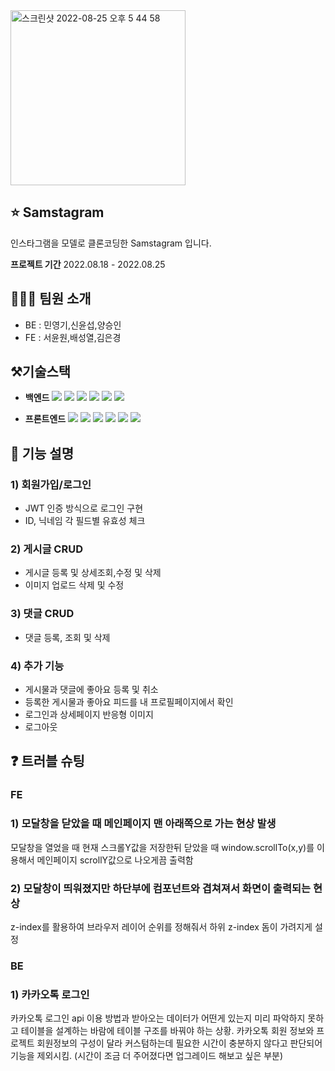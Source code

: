 <img width="280" alt="스크린샷 2022-08-25 오후 5 44 58" src="https://user-images.githubusercontent.com/109017882/186637312-32a2ba82-9923-4b80-b148-2bf6f31850c3.png">

## :star:  Samstagram

인스타그램을 모델로 클론코딩한 Samstagram 입니다.


**프로젝트 기간**
2022.08.18 - 2022.08.25


## 🧑🏻‍💻 팀원 소개

- BE : 민영기,신윤섭,양승인
- FE : 서윤원,배성열,김은경

## ⚒️기술스택

* **백엔드**
<img src="https://img.shields.io/badge/SpringBoot-6DB33F?style=flat&logo=SpringBoot&logoColor=white"/> <img src="https://img.shields.io/badge/Spring Security-6DB33F?style=flat&logo=Spring Security&logoColor=white"/> <img src="https://img.shields.io/badge/Java-007396?style=flat&logo=java&logoColor=white"/>  <img src="https://img.shields.io/badge/JWT-000000?style=flat&logo=JWT&logoColor=white"/> <img src="https://img.shields.io/badge/Gradle-02303A?style=flat&logo=Gradle&logoColor=white"/> <img src="https://img.shields.io/badge/amazon s3-569A31?flat&logo=Gradle&logo=amazons3&logoColor=green">

* **프론트엔드**
<img src="https://img.shields.io/badge/html5-E34F26?style=flat&logo=Gradle&logo=html5&logoColor=white"/> <img src="https://img.shields.io/badge/css-1572B6?style=flat&logo=css3&logo=Gradle&logoColor=white"/> <img src="https://img.shields.io/badge/javascript-F7DF1E?style=flat&logo=Gradle&logo=javascript&logoColor=black"/> <img src="https://img.shields.io/badge/react-61DAFB?style=flat&logo=react&logo=Gradle&logoColor=black"/>  <img src="https://img.shields.io/badge/react query-61DAFB?style=flat&logo=Gradle&logo=reactquery&logoColor=FF4154"/> <img src="https://img.shields.io/badge/amazon s3-569A31?style=flat&logo=amazons3&logoColor=green">




## 🔑 기능 설명

### 1) 회원가입/로그인 
 - JWT 인증 방식으로 로그인 구현
 - ID, 닉네임 각 필드별 유효성 체크
### 2) 게시글 CRUD
- 게시글 등록 및 상세조회,수정 및 삭제
- 이미지 업로드 삭제 및 수정
### 3) 댓글 CRUD
- 댓글 등록, 조회 및 삭제
### 4) 추가 기능 
- 게시물과 댓글에 좋아요 등록 및 취소
- 등록한 게시물과 좋아요 피드를 내 프로필페이지에서 확인
- 로그인과 상세페이지 반응형 이미지 
- 로그아웃 

## ❓ 트러블 슈팅
### FE
### 1) 모달창을 닫았을 때 메인페이지 맨 아래쪽으로 가는 현상 발생
모달창을 열었을 때 현재 스크롤Y값을 저장한뒤 닫았을 때 window.scrollTo(x,y)를 이용해서 메인페이지 scrollY값으로 나오게끔 출력함
### 2) 모달창이 띄워졌지만 하단부에 컴포넌트와 겹쳐져서 화면이 출력되는 현상
z-index를 활용하여 브라우저 레이어 순위를 정해줘서 하위 z-index 돔이 가려지게 설정
### BE
### 1) 카카오톡 로그인 
카카오톡 로그인 api 이용 방법과 받아오는 데이터가 어떤게 있는지 미리 파악하지 못하고 테이블을 설계하는 바람에 테이블 구조를 바꿔야 하는 상황.
카카오톡 회원 정보와 프로젝트 회원정보의 구성이 달라 커스텀하는데 필요한 시간이 충분하지 않다고 판단되어 기능을 제외시킴. (시간이 조금 더 주어졌다면 업그레이드 해보고 싶은 부분) 


